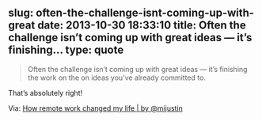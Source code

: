 slug: often-the-challenge-isnt-coming-up-with-great
date: 2013-10-30 18:33:10
title: Often the challenge isn’t coming up with great ideas — it’s finishing...
type: quote
---

> Often the challenge isn’t coming up with great ideas — it’s finishing the work on the on ideas you’ve already committed to.

That’s absolutely right!

 Via: [How remote work changed my life | by @mijustin](http://justinjackson.ca/remote/)
